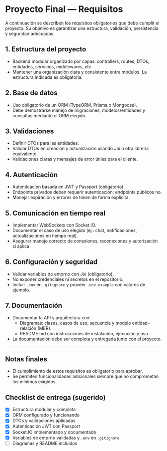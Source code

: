 # Proyecto Final — Requisitos

A continuación se describen los requisitos obligatorios que debe cumplir el proyecto. Su objetivo es garantizar una estructura, validación, persistencia y seguridad adecuadas.

## 1. Estructura del proyecto

- Backend modular organizado por capas: controllers, routes, DTOs, entidades, servicios, middlewares, etc.
- Mantener una organización clara y consistente entre módulos. La estructura indicada es obligatoria.

## 2. Base de datos

- Uso obligatorio de un ORM (TypeORM, Prisma o Mongoose).
- Debe demostrarse manejo de migraciones, modelos/entidades y consultas mediante el ORM elegido.

## 3. Validaciones

- Definir DTOs para las entidades.
- Validar DTOs en creación y actualización usando Joi u otra librería equivalente.
- Validaciones claras y mensajes de error útiles para el cliente.

## 4. Autenticación

- Autenticación basada en JWT y Passport (obligatorio).
- Endpoints privados deben requerir autenticación; endpoints públicos no.
- Manejar expiración y errores de token de forma explícita.

## 5. Comunicación en tiempo real

- Implementar WebSockets con Socket.IO.
- Documentar el caso de uso elegido (ej.: chat, notificaciones, actualizaciones en tiempo real).
- Asegurar manejo correcto de conexiones, reconexiones y autorización si aplica.

## 6. Configuración y seguridad

- Validar variables de entorno con Joi (obligatorio).
- No exponer credenciales ni secretos en el repositorio.
- Incluir `.env` en `.gitignore` y proveer `.env.example` con valores de ejemplo.

## 7. Documentación

- Documentar la API y arquitectura con:
  - Diagramas: clases, casos de uso, secuencia y modelo entidad–relación (MER).
  - README.md con instrucciones de instalación, ejecución y uso.
- La documentación debe ser completa y entregada junto con el proyecto.

---

## Notas finales

- El cumplimiento de estos requisitos es obligatorio para aprobar.
- Se permiten funcionalidades adicionales siempre que no comprometan los mínimos exigidos.

## Checklist de entrega (sugerido)

- [x] Estructura modular y completa
- [x] ORM configurado y funcionando
- [x] DTOs y validaciones aplicadas
- [x] Autenticación JWT con Passport
- [x] Socket.IO implementado y documentado
- [x] Variables de entorno validadas y `.env` en `.gitignore`
- [ ] Diagramas y README incluidos
